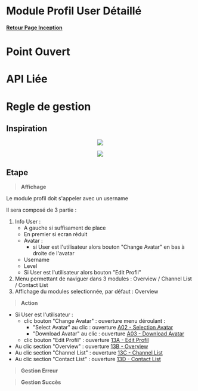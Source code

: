 # Module Profil User Détaillé

**[Retour Page Inception](./00_Page_Inception.md)**

# Point Ouvert

# API Liée

# Regle de gestion

## Inspiration
<p align="center">
	<img src="./Inspiration/profil_large.png" />
</p>
<p align="center">
	<img src="./Inspiration/profil_short.png" />
</p>

## Etape

> **Affichage**

Le module profil doit s'appeler avec un username

Il sera composé de 3 partie :
1. Info User :
	- A gauche si suffisament de place
	- En premier si ecran réduit
	- Avatar :
		- si User est l'utilisateur alors bouton "Change Avatar" en bas à droite de l'avatar
	- Username
	- Level
	- Si User est l'utilisateur alors bouton "Edit Profil"
2. Menu permettant de naviguer dans 3 modules : Overview / Channel List / Contact List
3. Affichage du modules selectionnée, par défaut : Overview

> **Action**

- Si User est l'utilisateur :
	- clic bouton "Change Avatar" : ouverture menu déroulant :
		- "Select Avatar" au clic : ouverture [A02 - Selection Avatar](./A02_Selection_Avatar.md)
		- "Download Avatar" au clic : ouverture [A03 - Download Avatar](./A03_Download_Avatar.md)
	- clic bouton "Edit Profil" : ouverture [13A - Edit Profil](./13A_Edit_Profil.md)
- Au clic section "Overview" : ouverture [13B - Overview](./13B_Overview.md)
- Au clic section "Channel List" : ouverture [13C - Channel List](./13C_Channel_List.md)
- Au clic section "Contact List" : ouverture [13D - Contact List](./13D_Contact_List.md)

> **Gestion Erreur**

> **Gestion Succès**
